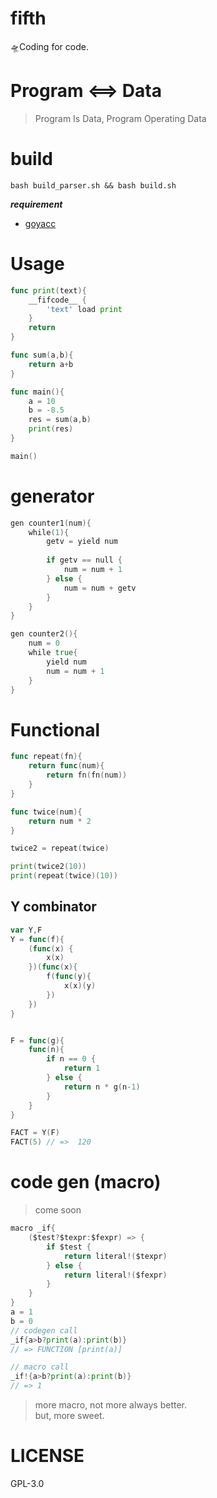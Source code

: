 # fifth
🛸Coding for code.

# Program <==> Data
> Program Is Data, Program Operating Data

# build
```
bash build_parser.sh && bash build.sh
```

***requirement***
- [goyacc](https://godoc.org/golang.org/x/tools/cmd/goyacc)

# Usage
```go
func print(text){
    __fifcode__ {
        'text' load print
    }
    return
}

func sum(a,b){
    return a+b 
}

func main(){
    a = 10
    b = -8.5
    res = sum(a,b)
    print(res)
}

main()
```

# generator
```go
gen counter1(num){
    while(1){
        getv = yield num
        
        if getv == null {
            num = num + 1
        } else {
            num = num + getv
        }
    }
}

gen counter2(){
    num = 0
    while true{
        yield num
        num = num + 1
    }
}
```

# Functional
```go
func repeat(fn){
    return func(num){
        return fn(fn(num))
    }
}

func twice(num){
    return num * 2
}

twice2 = repeat(twice)

print(twice2(10))
print(repeat(twice)(10))
```

## Y combinator
```go
var Y,F
Y = func(f){
    (func(x) {
        x(x)
    })(func(x){
        f(func(y){
            x(x)(y)
        })
    })
}


F = func(g){
    func(n){
        if n == 0 {
            return 1
        } else {
            return n * g(n-1)
        }
    }
}

FACT = Y(F)
FACT(5) // =>  120
```

# code gen (macro)
> come soon
```go
macro _if{
    ($test?$texpr:$fexpr) => {
        if $test {
            return literal!($texpr)
        } else {
            return literal!($fexpr)
        }
    }
}
a = 1
b = 0
// codegen call
_if{a>b?print(a):print(b)}
// => FUNCTION [print(a)]

// macro call
_if!{a>b?print(a):print(b)}
// => 1
```

> more macro, not more always better.
> <br>but, more sweet.

# LICENSE
GPL-3.0